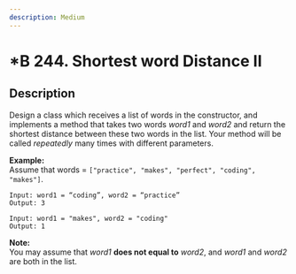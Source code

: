 ```yaml
---
description: Medium
---
```


# \*B 244. Shortest word Distance II

## Description

Design a class which receives a list of words in the constructor, and implements a method that takes two words _word1_ and _word2_ and return the shortest distance between these two words in the list. Your method will be called _repeatedly_ many times with different parameters. 

**Example:**  
Assume that words = `["practice", "makes", "perfect", "coding", "makes"]`.

```text
Input: word1 = “coding”, word2 = “practice”
Output: 3
```

```text
Input: word1 = "makes", word2 = "coding"
Output: 1
```

**Note:**  
You may assume that _word1_ **does not equal to** _word2_, and _word1_ and _word2_ are both in the list.

